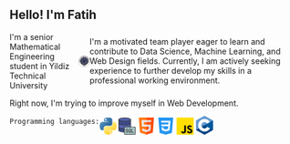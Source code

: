 <h2>Hello! I'm Fatih</h2>

<p style="display: flex; align-items: center; justify-content: center;">
    I'm a senior Mathematical Engineering student in Yildiz Technical University <img src="images/ytu-logo.svg" alt="Image Description" style=" width: 20px; display: block;">
    I'm a motivated team player eager to learn and contribute to Data
    Science, Machine Learning, and Web Design fields.
    Currently, I am actively seeking experience to further
    develop my skills in a professional working environment.
</p>

<p> Right now, I'm trying to improve myself in Web Development.</p>
<div style="display:flex;">
    <div>
        <code>Programming languages:</code>
    </div>
    <div>
        <img src="images/python.png" alt="python" width=30px>
        <img src="images/sql.png" alt="sql" width=30px>
        <img src="images/html.png" alt="html" width=30px>
        <img src="images/css-3.png" alt="css" width=30px>
        <img src="images/js.png" alt="js" width=30px>
        <img src="images/c-lang.png" alt="c-lang" width=30px>
    </div>
</div>
